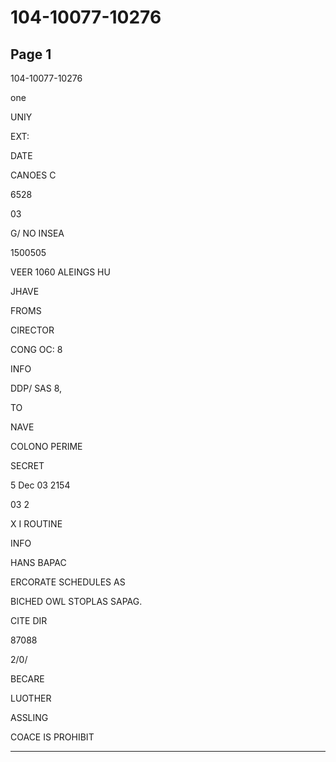 # 104-10077-10276

## Page 1

104-10077-10276

one

UNIY

EXT:

DATE

CANOES C

6528

03

G/ NO INSEA

1500505

VEER 1060 ALEINGS HU

JHAVE

FROMS

CIRECTOR

CONG OC: 8

INFO

DDP/ SAS 8,

TO

NAVE

COLONO PERIME

SECRET

5 Dec 03 2154

03 2

X I ROUTINE

INFO

HANS BAPAC

ERCORATE SCHEDULES AS

BICHED OWL STOPLAS SAPAG.

CITE DIR

87088

2/0/

BECARE

LUOTHER

ASSLING

COACE IS PROHIBIT

---

